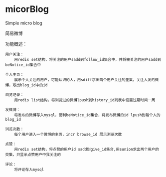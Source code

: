 # micorBlog
Simple micro blog

简易微博

功能概述：

    用户关注：
        用redis set结构，将关注的用户sadd到follow_id集合中，并将被关注的用户sadd到beNotice_id集合中
        
    个人主页：
        展示个人关注的用户，可能认识的人，用sdiff求出两个用户关注的差集，关注人发的微博，取出blog_id中的id
        
    浏览记录：
        用redis list结构，将浏览过的微博lpush到history_id列表中设置过期时间一周
        
    发微博：
        将发布的微博存入mysql，便利beNotice_id集合，将发布微博的id lpush到每个人的blog_id
        
    浏览次数：
        每个用户进入一个微博的主页，incr browse_id 展示浏览次数
        
    点赞：
        用redis set结构，将点赞的用户id sadd到give_id集合,用sunion求出两个用户的交集，只显示点赞用户中我关注的
        
    评论：
        将评论存入mysql



